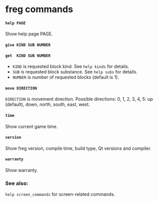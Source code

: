 freg commands
=============================================================

#### `help PAGE` ####
Show help page PAGE.

#### `give KIND SUB NUMBER` ####
#### `get  KIND SUB NUMBER` ####
- `KIND` is requested block kind.
  See `help kinds` for details.
- `SUB` is requested block substance.
  See `help subs` for details.
- `NUMBER` is number of requested blocks (default is 1).

#### `move DIRECTION` ####
`DIRECTION` is movement direction. Possible directions:
0, 1, 2, 3, 4, 5:
up (default), down, north, south, east, west.

#### `time` ####
Show current game time.

#### `version` ####
Show freg version, compile time, build type,
Qt versions and compiler.

#### `warranty` ####
Show warranty.

### See also: ###
`help screen_commands` for screen-related commands.
